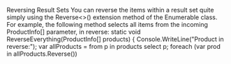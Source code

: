 Reversing Result Sets
You can reverse the items within a result set quite simply using the Reverse<>() extension method of the
Enumerable class. For example, the following method selects all items from the incoming ProductInfo[]
parameter, in reverse:
static void ReverseEverything(ProductInfo[] products)
{
Console.WriteLine("Product in reverse:");
var allProducts = from p in products select p;
foreach (var prod in allProducts.Reverse())


